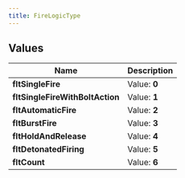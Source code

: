 ```yaml
---
title: FireLogicType
---
```


## Values
| Name | Description |
| ---- | ----------- |
| **fltSingleFire** | Value: **0** |
| **fltSingleFireWithBoltAction** | Value: **1** |
| **fltAutomaticFire** | Value: **2** |
| **fltBurstFire** | Value: **3** |
| **fltHoldAndRelease** | Value: **4** |
| **fltDetonatedFiring** | Value: **5** |
| **fltCount** | Value: **6** |

